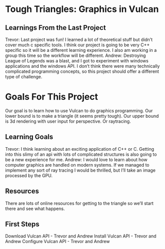 # Tough Triangles: Graphics in Vulcan

## Learnings From the Last Project
Trevor: Last project was fun! I learned a lot of theoretical stuff but didn’t cover much c specific tools. I think our project is going to be very C++ specific so it will be a different learning experience. I also am working in a group this time so the workflow will be different.
Andrew: Destroying League of Legends was a blast, and I got to experiment with windows applications and the windows API. I don’t think there were many technically complicated programming concepts, so this project should offer a different type of challenge. 


# Goals For This Project
Our goal is to learn how to use Vulcan to do graphics programming. Our lower bound is to make a triangle (it seems pretty tough). Our upper bound is 3d rendering with user input for perspective. Or raytracing.

## Learning Goals
Trevor: I think learning about an exciting application of C++ or C. Getting into this slimy of an api with lots of complicated structures is also going to be a new experience for me.
Andrew: I would love to learn about how computer graphics are handled on modern systems. If we managed to implement any sort of ray tracing I would be thrilled, but I’ll take an image processed by the GPU. 


## Resources
There are lots of online resources for getting to the triangle so we’ll start there and see what happens.

## First Steps
Download Vulcan API - Trevor and Andrew
Install Vulcan API - Trevor and Andrew
Configure Vulcan API - Trevor and Andrew
